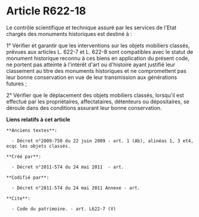 # Article R622-18

Le contrôle scientifique et technique assuré par les services de l'Etat chargés des monuments historiques est destiné à : 

1° Vérifier et garantir que les interventions sur les objets mobiliers classés, prévues aux articles L. 622-7 et L. 622-8
sont compatibles avec le statut de monument historique reconnu à ces biens en application du présent code, ne portent pas
atteinte à l'intérêt d'art ou d'histoire ayant justifié leur classement au titre des monuments historiques et ne
compromettent pas leur bonne conservation en vue de leur transmission aux générations futures ; 

2° Vérifier que le déplacement des objets mobiliers classés, lorsqu'il est effectué par les propriétaires, affectataires,
détenteurs ou dépositaires, se déroule dans des conditions assurant leur bonne conservation.

**Liens relatifs à cet article**

	**Anciens textes**:

	  - Décret n°2009-750 du 22 juin 2009 - art. 1 (Ab), alinéas 1, 3 et4, ecqc les objets classés.

	**Créé par**:

	  - Décret n°2011-574 du 24 mai 2011  - art.

	**Codifié par**:

	  - Décret n°2011-574 du 24 mai 2011 Annexe - art.

	**Cite**:

	  - Code du patrimoine. - art. L622-7 (V)
